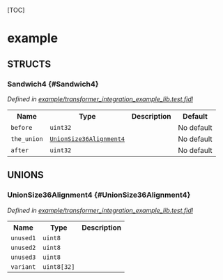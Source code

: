 [TOC]

# example




## **STRUCTS**

### Sandwich4 {#Sandwich4}
*Defined in [example/transformer_integration_example_lib.test.fidl](https://fuchsia.googlesource.com/fuchsia/+/master/sdk/lib/fidl/cpp/transformer_integration_example_lib.test.fidl#17)*





<table>
    <tr><th>Name</th><th>Type</th><th>Description</th><th>Default</th></tr><tr>
            <td><code>before</code></td>
            <td>
                <code>uint32</code>
            </td>
            <td></td>
            <td>No default</td>
        </tr><tr>
            <td><code>the_union</code></td>
            <td>
                <code><a class='link' href='#UnionSize36Alignment4'>UnionSize36Alignment4</a></code>
            </td>
            <td></td>
            <td>No default</td>
        </tr><tr>
            <td><code>after</code></td>
            <td>
                <code>uint32</code>
            </td>
            <td></td>
            <td>No default</td>
        </tr>
</table>







## **UNIONS**

### UnionSize36Alignment4 {#UnionSize36Alignment4}
*Defined in [example/transformer_integration_example_lib.test.fidl](https://fuchsia.googlesource.com/fuchsia/+/master/sdk/lib/fidl/cpp/transformer_integration_example_lib.test.fidl#10)*


<table>
    <tr><th>Name</th><th>Type</th><th>Description</th></tr><tr>
            <td><code>unused1</code></td>
            <td>
                <code>uint8</code>
            </td>
            <td></td>
        </tr><tr>
            <td><code>unused2</code></td>
            <td>
                <code>uint8</code>
            </td>
            <td></td>
        </tr><tr>
            <td><code>unused3</code></td>
            <td>
                <code>uint8</code>
            </td>
            <td></td>
        </tr><tr>
            <td><code>variant</code></td>
            <td>
                <code>uint8[32]</code>
            </td>
            <td></td>
        </tr></table>









